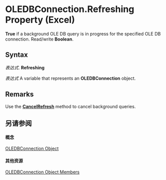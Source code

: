 
# OLEDBConnection.Refreshing Property (Excel)

 **True** if a background OLE DB query is in progress for the specified OLE DB connection. Read/write **Boolean**.


## Syntax

 _表达式_. **Refreshing**

 _表达式_ A variable that represents an **OLEDBConnection** object.


## Remarks

Use the  **[CancelRefresh](28272852-36f8-c96c-0901-5d0bf237527e.md)** method to cancel background queries.


## 另请参阅


#### 概念


[OLEDBConnection Object](f246e544-9854-8e71-a7f7-dec57dd725e4.md)
#### 其他资源


[OLEDBConnection Object Members](http://msdn.microsoft.com/library/2f1a2f81-ee3a-1b60-8dc3-87818e1790c1%28Office.15%29.aspx)